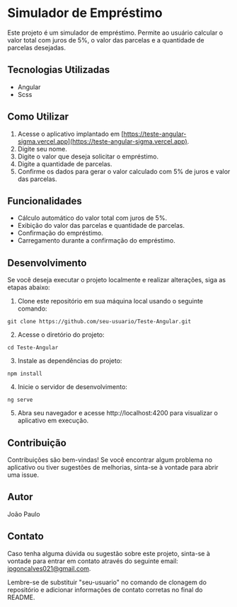 # Simulador de Empréstimo

Este projeto é um simulador de empréstimo. Permite ao usuário calcular o valor total com juros de 5%, o valor das parcelas e a quantidade de parcelas desejadas.

## Tecnologias Utilizadas

- Angular
- Scss
## Como Utilizar

1. Acesse o aplicativo implantado em [https://teste-angular-sigma.vercel.app](https://teste-angular-sigma.vercel.app).
2. Digite seu nome.
3. Digite o valor que deseja solicitar o empréstimo.
4. Digite a quantidade de parcelas.
5. Confirme os dados para gerar o valor calculado com 5% de juros e valor das parcelas.

## Funcionalidades

- Cálculo automático do valor total com juros de 5%.
- Exibição do valor das parcelas e quantidade de parcelas.
- Confirmação do empréstimo.
- Carregamento durante a confirmação do empréstimo.

## Desenvolvimento

Se você deseja executar o projeto localmente e realizar alterações, siga as etapas abaixo:

1. Clone este repositório em sua máquina local usando o seguinte comando:

```shell
git clone https://github.com/seu-usuario/Teste-Angular.git
```

2. Acesse o diretório do projeto:

```shell
cd Teste-Angular
```

3. Instale as dependências do projeto:

```shell
npm install
```

4. Inicie o servidor de desenvolvimento:

```shell
ng serve
```

5. Abra seu navegador e acesse http://localhost:4200 para visualizar o aplicativo em execução.

## Contribuição

Contribuições são bem-vindas! Se você encontrar algum problema no aplicativo ou tiver sugestões de melhorias, sinta-se à vontade para abrir uma issue.

## Autor

João Paulo

## Contato

Caso tenha alguma dúvida ou sugestão sobre este projeto, sinta-se à vontade para entrar em contato através do seguinte email: jpgoncalves021@gmail.com.

Lembre-se de substituir "seu-usuario" no comando de clonagem do repositório e adicionar informações de contato corretas no final do README.

